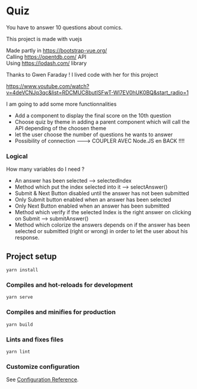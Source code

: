 # Quiz
  You have to answer 10 questions about comics.  

  This project is made with vuejs

  Made partly in https://bootstrap-vue.org/  
  Calling https://opentdb.com/ API  
  Using https://lodash.com/ library

  Thanks to Gwen Faraday ! I lived code with her for this project

  https://www.youtube.com/watch?v=4deVCNJq3qc&list=RDCMUC8butISFwT-Wl7EV0hUK0BQ&start_radio=1

  I am going to add some more functionnalities

  - Add a component to display the final score on the 10th question
  - Choose quiz by theme in adding a parent component which will call the API depending of the choosen theme
  - let the user choose the number of questions he wants to answer
  - Possibility of connection ---> COUPLER AVEC Node.JS en BACK !!!!

  ### Logical

  How many variables do I need ?
  - An answer has been selected --> selectedIndex
  - Method which put the index selected into it --> selectAnswer()
  - Submit & Next Button disabled until the answer has not been submitted
  - Only Submit button enabled when an answer has been selected
  - Only Next Button enabled when an answer has been submitted
  - Method which verify if the selected Index is the right answer on clicking on Submit --> submitAnswer()
  - Method which colorize the answers depends on if the answer has been selected or submitted (right or wrong)
    in order to let the user about his response. 


## Project setup
```
yarn install
```

### Compiles and hot-reloads for development
```
yarn serve
```

### Compiles and minifies for production
```
yarn build
```

### Lints and fixes files
```
yarn lint
```

### Customize configuration
See [Configuration Reference](https://cli.vuejs.org/config/).

